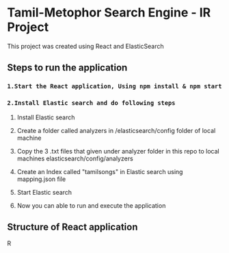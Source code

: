 # Tamil-Metophor Search Engine - IR Project

This project was created using React and ElasticSearch

## Steps to run the application
### `1.Start the React application, Using npm install & npm start`

### `2.Install Elastic search and do following steps `
1. Install Elastic search

2. Create a folder called analyzers in /elasticsearch/config folder of local machine

3. Copy the 3 .txt files that given under analyzer folder in this repo to local machines elasticsearch/config/analyzers

4. Create an Index called "tamilsongs" in Elastic search using mapping.json file

5. Start Elastic search

6. Now you can able to run and execute the application

## Structure of React application

R

